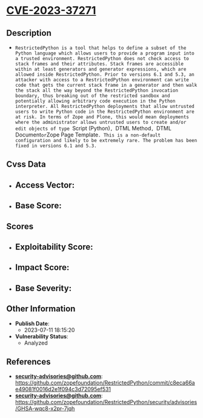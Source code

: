 
# [CVE-2023-37271](https://github.com/zopefoundation/RestrictedPython/commit/c8eca66ae49081f0016d2e1f094c3d72095ef531)

## Description

- `RestrictedPython is a tool that helps to define a subset of the Python language which allows users to provide a program input into a trusted environment. RestrictedPython does not check access to stack frames and their attributes. Stack frames are accessible within at least generators and generator expressions, which are allowed inside RestrictedPython. Prior to versions 6.1 and 5.3, an attacker with access to a RestrictedPython environment can write code that gets the current stack frame in a generator and then walk the stack all the way beyond the RestrictedPython invocation boundary, thus breaking out of the restricted sandbox and potentially allowing arbitrary code execution in the Python interpreter. All RestrictedPython deployments that allow untrusted users to write Python code in the RestrictedPython environment are at risk. In terms of Zope and Plone, this would mean deployments where the administrator allows untrusted users to create and/or edit objects of type `Script (Python)`, `DTML Method`, `DTML Document` or `Zope Page Template`. This is a non-default configuration and likely to be extremely rare. The problem has been fixed in versions 6.1 and 5.3.`

## Cvss Data

- **Access Vector**:
  - 
- **Base Score**:
  - 

## Scores

- **Exploitability Score**:
  - 
- **Impact Score**:
  - 
- **Base Severity**:
  - 

## Other Information

- **Publish Date**:
  - 2023-07-11 18:15:20
- **Vulnerability Status**:
  - Analyzed

## References

- **security-advisories@github.com**: https://github.com/zopefoundation/RestrictedPython/commit/c8eca66ae49081f0016d2e1f094c3d72095ef531
- **security-advisories@github.com**: https://github.com/zopefoundation/RestrictedPython/security/advisories/GHSA-wqc8-x2pr-7jqh

